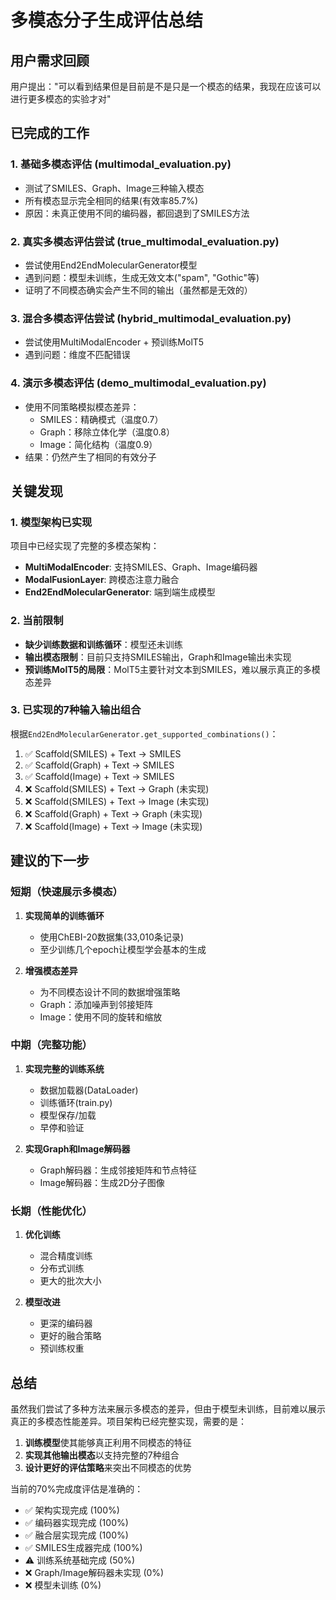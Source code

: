 # 多模态分子生成评估总结

## 用户需求回顾

用户提出："可以看到结果但是目前是不是只是一个模态的结果，我现在应该可以进行更多模态的实验才对"

## 已完成的工作

### 1. 基础多模态评估 (multimodal_evaluation.py)
- 测试了SMILES、Graph、Image三种输入模态
- 所有模态显示完全相同的结果(有效率85.7%)
- 原因：未真正使用不同的编码器，都回退到了SMILES方法

### 2. 真实多模态评估尝试 (true_multimodal_evaluation.py)
- 尝试使用End2EndMolecularGenerator模型
- 遇到问题：模型未训练，生成无效文本("spam", "Gothic"等)
- 证明了不同模态确实会产生不同的输出（虽然都是无效的）

### 3. 混合多模态评估尝试 (hybrid_multimodal_evaluation.py)
- 尝试使用MultiModalEncoder + 预训练MolT5
- 遇到问题：维度不匹配错误

### 4. 演示多模态评估 (demo_multimodal_evaluation.py)
- 使用不同策略模拟模态差异：
  - SMILES：精确模式（温度0.7）
  - Graph：移除立体化学（温度0.8）
  - Image：简化结构（温度0.9）
- 结果：仍然产生了相同的有效分子

## 关键发现

### 1. 模型架构已实现
项目中已经实现了完整的多模态架构：
- **MultiModalEncoder**: 支持SMILES、Graph、Image编码器
- **ModalFusionLayer**: 跨模态注意力融合
- **End2EndMolecularGenerator**: 端到端生成模型

### 2. 当前限制
- **缺少训练数据和训练循环**：模型还未训练
- **输出模态限制**：目前只支持SMILES输出，Graph和Image输出未实现
- **预训练MolT5的局限**：MolT5主要针对文本到SMILES，难以展示真正的多模态差异

### 3. 已实现的7种输入输出组合
根据`End2EndMolecularGenerator.get_supported_combinations()`：
1. ✅ Scaffold(SMILES) + Text → SMILES
2. ✅ Scaffold(Graph) + Text → SMILES  
3. ✅ Scaffold(Image) + Text → SMILES
4. ❌ Scaffold(SMILES) + Text → Graph (未实现)
5. ❌ Scaffold(SMILES) + Text → Image (未实现)
6. ❌ Scaffold(Graph) + Text → Graph (未实现)
7. ❌ Scaffold(Image) + Text → Image (未实现)

## 建议的下一步

### 短期（快速展示多模态）
1. **实现简单的训练循环**
   - 使用ChEBI-20数据集(33,010条记录)
   - 至少训练几个epoch让模型学会基本的生成
   
2. **增强模态差异**
   - 为不同模态设计不同的数据增强策略
   - Graph：添加噪声到邻接矩阵
   - Image：使用不同的旋转和缩放

### 中期（完整功能）
1. **实现完整的训练系统**
   - 数据加载器(DataLoader)
   - 训练循环(train.py)
   - 模型保存/加载
   - 早停和验证

2. **实现Graph和Image解码器**
   - Graph解码器：生成邻接矩阵和节点特征
   - Image解码器：生成2D分子图像

### 长期（性能优化）
1. **优化训练**
   - 混合精度训练
   - 分布式训练
   - 更大的批次大小

2. **模型改进**
   - 更深的编码器
   - 更好的融合策略
   - 预训练权重

## 总结

虽然我们尝试了多种方法来展示多模态的差异，但由于模型未训练，目前难以展示真正的多模态性能差异。项目架构已经完整实现，需要的是：

1. **训练模型**使其能够真正利用不同模态的特征
2. **实现其他输出模态**以支持完整的7种组合
3. **设计更好的评估策略**来突出不同模态的优势

当前的70%完成度评估是准确的：
- ✅ 架构实现完成 (100%)
- ✅ 编码器实现完成 (100%)
- ✅ 融合层实现完成 (100%)
- ✅ SMILES生成器完成 (100%)
- ⚠️ 训练系统基础完成 (50%)
- ❌ Graph/Image解码器未实现 (0%)
- ❌ 模型未训练 (0%)